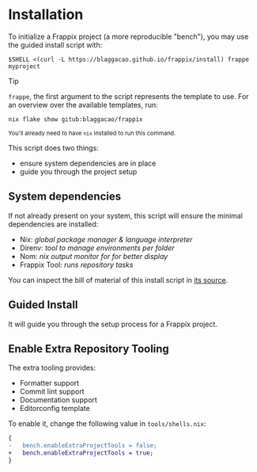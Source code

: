 # Installation

To initialize a Frappix project (a more reproducible "bench"), you may use the guided install script with:

```console
$SHELL <(curl -L https://blaggacao.github.io/frappix/install) frappe myproject
```

> [!TIP]
>
> `frappe`, the first argument to the script represents the template to use.
> For an overview over the available templates, run:
>
> ```shell
> nix flake show gitub:blaggacao/frappix
> ```
>
> <sub>You'll already need to have <code>nix</code> installed to run this command.</sub>

This script does two things:

- ensure system dependencies are in place
- guide you through the project setup

## System dependencies

If not already present on your system, this script will ensure the minimal dependencies are installed:

- Nix: _global package manager & language interpreter_
- Direnv: _tool to manage environments per folder_
- Nom: _nix output monitor for for better display_
- Frappix Tool: _runs repository tasks_

You can inspect the bill of material of this install script in [its source](https://github.com/paisano-nix/onboarding/blob/main/install).

## Guided Install

It will guide you through the setup process for a Frappix project.

## Enable Extra Repository Tooling

The extra tooling provides:

- Formatter support
- Commit lint support
- Documentation support
- Editorconfig template

To enable it, change the following value in `tools/shells.nix`:

```diff
{
-   bench.enableExtraProjectTools = false;
+   bench.enableExtraProjectTools = true;
}
```
